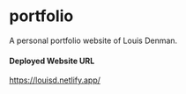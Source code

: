 # portfolio
A personal portfolio website of Louis Denman.

#### Deployed Website URL
https://louisd.netlify.app/